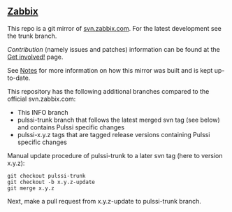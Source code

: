## [Zabbix](http://www.zabbix.com/)

This repo is a git mirror of [svn.zabbix.com](https://zabbix.org/wiki/Get_Zabbix). For the latest development see the trunk branch.

*Contribution* (namely issues and patches) information can be found at the [Get involved!](http://www.zabbix.com/developers.php) page.

See [Notes](NOTES.md) for more information on how this mirror was built and is kept up-to-date.

This repository has the following additional branches compared to the official svn.zabbix.com:

* This INFO branch
* pulssi-trunk branch that follows the latest merged svn tag (see below) and contains Pulssi specific changes
* pulssi-x.y.z tags that are tagged release versions containing Pulssi specific changes

Manual update procedure of pulssi-trunk to a later svn tag (here to version x.y.z):

```
git checkout pulssi-trunk
git checkout -b x.y.z-update
git merge x.y.z
```

Next, make a pull request from x.y.z-update to pulssi-trunk branch.
